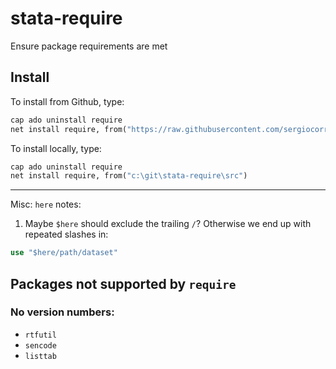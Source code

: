 # stata-require
Ensure package requirements are met


## Install


To install from Github, type:

```stata
cap ado uninstall require
net install require, from("https://raw.githubusercontent.com/sergiocorreia/stata-require/master/src/")
```

To install locally, type:

```stata
cap ado uninstall require
net install require, from("c:\git\stata-require\src")
```



--------


Misc: `here` notes:

1) Maybe `$here` should exclude the trailing `/`? Otherwise we end up with repeated slashes in:

```stata
use "$here/path/dataset"
```



## Packages not supported by `require`

### No version numbers:

- `rtfutil`
- `sencode`
- `listtab`


